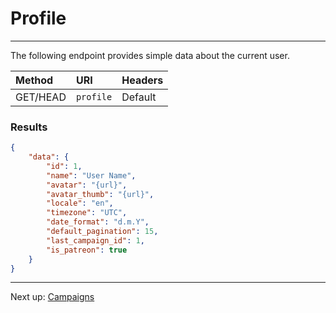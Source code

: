 # Profile

---

The following endpoint provides simple data about the current user.


| Method | URI | Headers |
| :- |   :-   |  :-  |
| GET/HEAD | `profile` | Default |

### Results

```json
{
    "data": {
        "id": 1,
        "name": "User Name",
        "avatar": "{url}",
        "avatar_thumb": "{url}",
        "locale": "en",
        "timezone": "UTC",
        "date_format": "d.m.Y",
        "default_pagination": 15,
        "last_campaign_id": 1,
        "is_patreon": true
    }
}
```

---
Next up: [Campaigns](/api-docs/{{version}}/campaigns)
